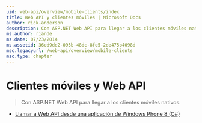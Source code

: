 ```yaml
---
uid: web-api/overview/mobile-clients/index
title: Web API y clientes móviles | Microsoft Docs
author: rick-anderson
description: Con ASP.NET Web API para llegar a los clientes móviles nativos.
ms.author: riande
ms.date: 07/23/2014
ms.assetid: 36ed9dd2-095b-48dc-8fe5-2de475b4098d
msc.legacyurl: /web-api/overview/mobile-clients
msc.type: chapter
---
```

<a name="web-api-and-mobile-clients"></a>Clientes móviles y Web API
====================
> Con ASP.NET Web API para llegar a los clientes móviles nativos.


- [Llamar a Web API desde una aplicación de Windows Phone 8 (C#)](calling-web-api-from-a-windows-phone-8-application.md)
